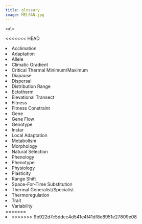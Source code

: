 ```yaml
---
title: glossary
image: MELSAN.jpg
---
```


<section>

	<ul>
<<<<<<< HEAD
<li>Acclimation</li>
<li>Adaptation</li>
<li>Allele</li>
<li>Climatic Gradient</li>
<li>Critical Thermal Minimum/Maximum</li>
<li>Diapause</li>
<li>Dispersal</li>
<li>Distribution Range</li>
<li>Ectotherm</li>
<li>Elevational Transect</li>
<li>Fitness</li>
<li>Fitness Constraint</li>
<li>Gene</li>
<li>Gene Flow</li>
<li>Genotype</li>
<li>Instar</li>
<li>Local Adaptation</li>
<li>Metabolism</li>
<li>Morphology</li>
<li>Natural Selection</li>
<li>Phenology</li>
<li>Phenotype</li>
<li>Physiology</li>
<li>Plasticity</li>
<li>Range Shift</li>
<li>Space-For-Time Substitution</li>
<li>Thermal Generalist/Specialist</li>
<li>Thermoregulation</li>
<li>Trait</li>
<li>Variability</li>
=======
		<li>
>>>>>>> 9b922d7c5ddcc4d541e4f41df8e8951e27809e08
		


